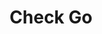 ---
title: Check Go
slug: check-go
updated-on: '2024-05-30T13:44:31.749Z'
created-on: '2024-05-30T13:41:46.671Z'
published-on: '2024-05-30T13:54:32.469Z'
f_city-state-2:
- cms/city/alabaster-al.md
- cms/city/albertville-al.md
- cms/city/andalusia-al.md
- cms/city/anniston-al.md
- cms/city/attalla-al.md
- cms/city/auburn-al.md
- cms/city/bessemer-al.md
- cms/city/clanton-al.md
- cms/city/decatur-al.md
- cms/city/dothan-al.md
- cms/city/florence-al.md
- cms/city/guntersville-al.md
- cms/city/huntsville-al.md
- cms/city/leeds-al.md
- cms/city/madison-al.md
- cms/city/mobile-al.md
- cms/city/montgomery-al.md
- cms/city/northport-al.md
- cms/city/oxford-al.md
- cms/city/russellville-al.md
- cms/city/selma-al.md
- cms/city/page-az.md
- cms/city/thatcher-az.md
- cms/city/prescott-az.md
- cms/city/yuma-az.md
- cms/city/kingman-az.md
- cms/city/flagstaff-az.md
- cms/city/vista-az.md
- cms/city/tempe-az.md
- cms/city/peoria-az.md
- cms/city/chandler-az.md
- cms/city/wilmington-de.md
- cms/city/newark-de.md
- cms/city/dover-de.md
- cms/city/smyrna-de.md
- cms/city/charlotte-fl.md
- cms/city/sebastian-fl.md
- cms/city/titusville-fl.md
- cms/city/sarasota-fl.md
- cms/city/lakeland-fl.md
- cms/city/melbourne-fl.md
- cms/city/naples-fl.md
- cms/city/bradenton-fl.md
- cms/city/ocala-fl.md
- cms/city/worth-fl.md
- cms/city/meridian-id.md
- cms/city/boise-id.md
- cms/city/nampa-id.md
- cms/city/pocatello-id.md
- cms/city/harrisburg-il.md
- cms/city/niles-il.md
- cms/city/urbana-il.md
- cms/city/belleville-il.md
- cms/city/berwyn-il.md
- cms/city/schaumburg-il.md
- cms/city/matteson-il.md
- cms/city/danville-il.md
- cms/city/aurora-il.md
- cms/city/moline-il.md
- cms/city/decatur-il.md
- cms/city/dixon-il.md
- cms/city/ottawa-il.md
- cms/city/lombard-il.md
- cms/city/springfield-il.md
- cms/city/peoria-il.md
- cms/city/chicago-il.md
- cms/city/rockford-il.md
- cms/city/bensenville-il.md
- cms/city/skokie-il.md
- cms/city/joliet-il.md
- cms/city/burbank-il.md
- cms/city/champaign-il.md
- cms/city/cicero-il.md
- cms/city/lawrenceburg-in.md
- cms/city/gary-in.md
- cms/city/valparaiso-in.md
- cms/city/greenwood-in.md
- cms/city/columbus-in.md
- cms/city/muncie-in.md
- cms/city/marion-in.md
- cms/city/evansville-in.md
- cms/city/anderson-in.md
- cms/city/lafayette-in.md
- cms/city/bloomington-in.md
- cms/city/sellersburg-in.md
- cms/city/corydon-in.md
- cms/city/munster-in.md
- cms/city/portage-in.md
- cms/city/chicago-in.md
- cms/city/newton-ia.md
- cms/city/waterloo-ia.md
- cms/city/independence-ks.md
- cms/city/newton-ks.md
- cms/city/wichita-ks.md
- cms/city/somerset-ky.md
- cms/city/elizabethtown-ky.md
- cms/city/owensboro-ky.md
- cms/city/covington-ky.md
- cms/city/florence-ky.md
- cms/city/paducah-ky.md
- cms/city/lexington-ky.md
- cms/city/lapeer-mi.md
- cms/city/howell-mi.md
- cms/city/southgate-mi.md
- cms/city/fenton-mi.md
- cms/city/cadillac-mi.md
- cms/city/dearborn-mi.md
- cms/city/belleville-mi.md
- cms/city/midland-mi.md
- cms/city/greenville-mi.md
- cms/city/roseville-mi.md
- cms/city/pontiac-mi.md
- cms/city/gaylord-mi.md
- cms/city/coldwater-mi.md
- cms/city/brighton-mi.md
- cms/city/saginaw-mi.md
- cms/city/muskegon-mi.md
- cms/city/kalamazoo-mi.md
- cms/city/burton-mi.md
- cms/city/flint-mi.md
- cms/city/holland-mi.md
- cms/city/niles-mi.md
- cms/city/taylor-mi.md
- cms/city/monroe-mi.md
- cms/city/lansing-mi.md
- cms/city/jackson-mi.md
- cms/city/westland-mi.md
- cms/city/warren-mi.md
- cms/city/ypsilanti-mi.md
- cms/city/adrian-mi.md
- cms/city/detroit-mi.md
- cms/city/southfield-mi.md
- cms/city/jonesville-mi.md
- cms/city/ionia-mi.md
- cms/city/portage-mi.md
- cms/city/owosso-mi.md
- cms/city/southaven-ms.md
- cms/city/arnold-mo.md
- cms/city/rolla-mo.md
- cms/city/liberty-mo.md
- cms/city/bridgeton-mo.md
- cms/city/fenton-mo.md
- cms/city/lebanon-mo.md
- cms/city/hannibal-mo.md
- cms/city/columbia-mo.md
- cms/city/florissant-mo.md
- cms/city/joplin-mo.md
- cms/city/independence-mo.md
- cms/city/springfield-mo.md
- cms/city/farmington-mo.md
- cms/city/sedalia-mo.md
- cms/city/wentzville-mo.md
- cms/city/reno-nv.md
- cms/city/willoughby-oh.md
- cms/city/reynoldsburg-oh.md
- cms/city/youngstown-oh.md
- cms/city/dayton-oh.md
- cms/city/akron-oh.md
- cms/city/mansfield-oh.md
- cms/city/toledo-oh.md
- cms/city/sapulpa-ok.md
- cms/city/shawnee-ok.md
- cms/city/owasso-ok.md
- cms/city/poteau-ok.md
- cms/city/yukon-ok.md
- cms/city/sallisaw-ok.md
- cms/city/anadarko-ok.md
- cms/city/norman-ok.md
- cms/city/claremore-ok.md
- cms/city/skiatook-ok.md
- cms/city/duncan-ok.md
- cms/city/bartlesville-ok.md
- cms/city/tahlequah-ok.md
- cms/city/ardmore-ok.md
- cms/city/edmond-ok.md
- cms/city/muskogee-ok.md
- cms/city/enid-ok.md
- cms/city/tulsa-ok.md
- cms/city/lawton-ok.md
- cms/city/coweta-ok.md
- cms/city/ada-ok.md
- cms/city/mcalester-ok.md
- cms/city/moore-ok.md
- cms/city/durant-ok.md
- cms/city/stillwater-ok.md
- cms/city/miami-ok.md
- cms/city/reno-ok.md
- cms/city/newport-tn.md
- cms/city/desoto-tx.md
- cms/city/lufkin-tx.md
- cms/city/lumberton-tx.md
- cms/city/jackson-tx.md
- cms/city/baytown-tx.md
- cms/city/jasper-tx.md
- cms/city/galveston-tx.md
- cms/city/gainesville-tx.md
- cms/city/conroe-tx.md
- cms/city/seguin-tx.md
- cms/city/angleton-tx.md
- cms/city/burleson-tx.md
- cms/city/pearland-tx.md
- cms/city/kingsville-tx.md
- cms/city/granbury-tx.md
- cms/city/keller-tx.md
- cms/city/humble-tx.md
- cms/city/beaumont-tx.md
- cms/city/bedford-tx.md
- cms/city/katy-tx.md
- cms/city/uvalde-tx.md
- cms/city/sweetwater-tx.md
- cms/city/palestine-tx.md
- cms/city/mckinney-tx.md
- cms/city/weslaco-tx.md
- cms/city/harlingen-tx.md
- cms/city/edinburg-tx.md
- cms/city/nacogdoches-tx.md
- cms/city/alvin-tx.md
- cms/city/laredo-tx.md
- cms/city/alamo-tx.md
- cms/city/greenville-tx.md
- cms/city/paris-tx.md
- cms/city/marshall-tx.md
- cms/city/georgetown-tx.md
- cms/city/temple-tx.md
- cms/city/victoria-tx.md
- cms/city/abilene-tx.md
- cms/city/mission-tx.md
- cms/city/terrell-tx.md
- cms/city/denton-tx.md
- cms/city/azle-tx.md
- cms/city/stephenville-tx.md
- cms/city/spring-tx.md
- cms/city/corsicana-tx.md
- cms/city/midland-tx.md
- cms/city/brownsville-tx.md
- cms/city/tyler-tx.md
- cms/city/arlington-tx.md
- cms/city/irving-tx.md
- cms/city/alice-tx.md
- cms/city/plainview-tx.md
- cms/city/garland-tx.md
- cms/city/sherman-tx.md
- cms/city/mesquite-tx.md
- cms/city/plano-tx.md
- cms/city/texarkana-tx.md
- cms/city/lewisville-tx.md
- cms/city/mcallen-tx.md
- cms/city/huntsville-tx.md
- cms/city/worth-tx.md
- cms/city/lubbock-tx.md
- cms/city/pasadena-tx.md
- cms/city/frisco-tx.md
- cms/city/amarillo-tx.md
- cms/city/bryan-tx.md
- cms/city/waco-tx.md
- cms/city/longview-tx.md
- cms/city/rockwall-tx.md
- cms/city/athens-tx.md
- cms/city/kerrville-tx.md
- cms/city/pleasanton-tx.md
- cms/city/elgin-tx.md
- cms/city/caney-tx.md
- cms/city/raymondville-tx.md
- cms/city/lancaster-tx.md
- cms/city/tooele-ut.md
- cms/city/draper-ut.md
- cms/city/roy-ut.md
- cms/city/bountiful-ut.md
- cms/city/provo-ut.md
- cms/city/logan-ut.md
- cms/city/sandy-ut.md
- cms/city/magna-ut.md
- cms/city/vernal-ut.md
- cms/city/marinette-wi.md
- cms/city/sheboygan-wi.md
- cms/city/waukesha-wi.md
- cms/city/superior-wi.md
- cms/city/janesville-wi.md
- cms/city/onalaska-wi.md
- cms/city/kenosha-wi.md
- cms/city/watertown-wi.md
- cms/city/bend-wi.md
- cms/city/oshkosh-wi.md
- cms/city/wausau-wi.md
- cms/city/beloit-wi.md
- cms/city/appleton-wi.md
- cms/city/madison-wi.md
- cms/city/shawano-wi.md
- cms/city/manitowoc-wi.md
- cms/city/racine-wi.md
- cms/city/menomonie-wi.md
- cms/city/portage-wi.md
- cms/city/hudson-wi.md
- cms/city/franklin-wi.md
- cms/city/marshfield-wi.md
- cms/city/delavan-wi.md
- cms/city/pell-city-al.md
- cms/city/phenix-city-al.md
- cms/city/warr-acres-ok.md
- cms/city/muscle-shoals-al.md
- cms/city/apache-junction-az.md
- cms/city/bullhead-city-az.md
- cms/city/prescott-valley-az.md
- cms/city/casa-grande-az.md
- cms/city/chino-valley-az.md
- cms/city/new-castle-de.md
- cms/city/fort-myers-fl.md
- cms/city/palm-bay-fl.md
- cms/city/port-richey-fl.md
- cms/city/orange-city-fl.md
- cms/city/cape-coral-fl.md
- cms/city/orange-park-fl.md
- cms/city/palm-beach-fl.md
- cms/city/fort-lauderdale-fl.md
- cms/city/hallandale-beach-fl.md
- cms/city/idaho-falls-id.md
- cms/city/twin-falls-id.md
- cms/city/garden-city-id.md
- cms/city/chicago-heights-il.md
- cms/city/calumet-city-il.md
- cms/city/melrose-park-il.md
- cms/city/glendale-heights-il.md
- cms/city/oak-park-il.md
- cms/city/crystal-lake-il.md
- cms/city/hazel-crest-il.md
- cms/city/michigan-city-in.md
- cms/city/terre-haute-in.md
- cms/city/mason-city-ia.md
- cms/city/fort-dodge-ia.md
- cms/city/des-moines-ia.md
- cms/city/council-bluffs-ia.md
- cms/city/cedar-rapids-ia.md
- cms/city/iowa-city-ia.md
- cms/city/sioux-city-ia.md
- cms/city/overland-park-ks.md
- cms/city/kansas-city-ks.md
- cms/city/junction-city-ks.md
- cms/city/garden-city-ks.md
- cms/city/dodge-city-ks.md
- cms/city/royal-oak-mi.md
- cms/city/port-huron-mi.md
- cms/city/battle-creek-mi.md
- cms/city/benton-harbor-mi.md
- cms/city/lincoln-park-mi.md
- cms/city/garden-city-mi.md
- cms/city/grand-rapids-mi.md
- cms/city/sterling-heights-mi.md
- cms/city/bay-city-mi.md
- cms/city/highland-park-mi.md
- cms/city/traverse-city-mi.md
- cms/city/oak-park-mi.md
- cms/city/cape-girardeau-mo.md
- cms/city/blue-springs-mo.md
- cms/city/jefferson-city-mo.md
- cms/city/kansas-city-mo.md
- cms/city/ponca-city-ok.md
- cms/city/broken-arrow-ok.md
- cms/city/san-benito-tx.md
- cms/city/cedar-park-tx.md
- cms/city/port-arthur-tx.md
- cms/city/copperas-cove-tx.md
- cms/city/san-marcos-tx.md
- cms/city/wichita-falls-tx.md
- cms/city/round-rock-tx.md
- cms/city/corpus-christi-tx.md
- cms/city/san-angelo-tx.md
- cms/city/grand-prairie-tx.md
- cms/city/el-paso-tx.md
- cms/city/eagle-pass-tx.md
- cms/city/red-oak-tx.md
- cms/city/texas-city-tx.md
- cms/city/league-city-tx.md
- cms/city/deer-park-tx.md
- cms/city/la-marque-tx.md
- cms/city/sulphur-springs-tx.md
- cms/city/cedar-city-ut.md
- cms/city/lake-city-ut.md
- cms/city/stevens-point-wi.md
- cms/city/eau-claire-wi.md
- cms/city/wisconsin-rapids-wi.md
- cms/city/green-bay-wi.md
- cms/city/la-crosse-wi.md
- cms/city/chippewa-falls-wi.md
- cms/city/round-lake-beach-il.md
- cms/city/gun-barrel-city-tx.md
- cms/city/north-richland-hills-tx.md
- cms/city/fond-du-lac-wi.md
f_locations:
- cms/payday-loan/check-go-9680.md
- cms/payday-loan/check-go-9681.md
- cms/payday-loan/check-go-9682.md
- cms/payday-loan/check-go-9683.md
- cms/payday-loan/check-go-9684.md
- cms/payday-loan/check-go-9685.md
- cms/payday-loan/check-go-9686.md
- cms/payday-loan/check-go-9687.md
- cms/payday-loan/check-go-9688.md
- cms/payday-loan/check-go-9689.md
- cms/payday-loan/check-go-9690.md
- cms/payday-loan/check-go-9691.md
- cms/payday-loan/check-go-9692.md
- cms/payday-loan/check-go-9693.md
- cms/payday-loan/check-go-9694.md
- cms/payday-loan/check-go-9695.md
- cms/payday-loan/check-go-9696.md
- cms/payday-loan/check-go-9697.md
- cms/payday-loan/check-go-9698.md
- cms/payday-loan/check-go-9699.md
- cms/payday-loan/check-go-9700.md
- cms/payday-loan/check-go-9701.md
- cms/payday-loan/check-go-9702.md
- cms/payday-loan/check-go-9703.md
- cms/payday-loan/check-go-9704.md
- cms/payday-loan/check-go-9705.md
- cms/payday-loan/check-go-9706.md
- cms/payday-loan/check-go-9707.md
- cms/payday-loan/check-go-9708.md
- cms/payday-loan/check-go-9709.md
- cms/payday-loan/check-go-9710.md
- cms/payday-loan/check-go-9711.md
- cms/payday-loan/check-go-9712.md
- cms/payday-loan/check-go-9713.md
- cms/payday-loan/check-go-9714.md
- cms/payday-loan/check-go-9715.md
- cms/payday-loan/check-go-9716.md
- cms/payday-loan/check-go-9717.md
- cms/payday-loan/check-go-9718.md
- cms/payday-loan/check-go-9719.md
- cms/payday-loan/check-go-9720.md
- cms/payday-loan/check-go-9721.md
- cms/payday-loan/check-go-9722.md
- cms/payday-loan/check-go-9723.md
- cms/payday-loan/check-go-9724.md
- cms/payday-loan/check-go-9725.md
- cms/payday-loan/check-go-9726.md
- cms/payday-loan/check-go-9727.md
- cms/payday-loan/check-go-9728.md
- cms/payday-loan/check-go-9729.md
- cms/payday-loan/check-go-9730.md
- cms/payday-loan/check-go-9731.md
- cms/payday-loan/check-go-9732.md
- cms/payday-loan/check-go-9733.md
- cms/payday-loan/check-go-9734.md
- cms/payday-loan/check-go-9735.md
- cms/payday-loan/check-go-9736.md
- cms/payday-loan/check-go-9737.md
- cms/payday-loan/check-go-9738.md
- cms/payday-loan/check-go-9739.md
- cms/payday-loan/check-go-9740.md
- cms/payday-loan/check-go-9741.md
- cms/payday-loan/check-go-9742.md
- cms/payday-loan/check-go-9743.md
- cms/payday-loan/check-go-9744.md
- cms/payday-loan/check-go-9745.md
- cms/payday-loan/check-go-9746.md
- cms/payday-loan/check-go-9747.md
- cms/payday-loan/check-go-9748.md
- cms/payday-loan/check-go-9749.md
- cms/payday-loan/check-go-9750.md
- cms/payday-loan/check-go-9751.md
- cms/payday-loan/check-go-9752.md
- cms/payday-loan/check-go-9753.md
- cms/payday-loan/check-go-9754.md
- cms/payday-loan/check-go-9755.md
- cms/payday-loan/check-go-9756.md
- cms/payday-loan/check-go-9757.md
- cms/payday-loan/check-go-9758.md
- cms/payday-loan/check-go-9759.md
- cms/payday-loan/check-go-9760.md
- cms/payday-loan/check-go-9761.md
- cms/payday-loan/check-go-9762.md
- cms/payday-loan/check-go-9763.md
- cms/payday-loan/check-go-9764.md
- cms/payday-loan/check-go-9765.md
- cms/payday-loan/check-go-9766.md
- cms/payday-loan/check-go-9767.md
- cms/payday-loan/check-go-9768.md
- cms/payday-loan/check-go-9769.md
- cms/payday-loan/check-go-9770.md
- cms/payday-loan/check-go-9771.md
- cms/payday-loan/check-go-9772.md
- cms/payday-loan/check-go-9773.md
- cms/payday-loan/check-go-9774.md
- cms/payday-loan/check-go-9775.md
- cms/payday-loan/check-go-9776.md
- cms/payday-loan/check-go-9777.md
- cms/payday-loan/check-go-9778.md
- cms/payday-loan/check-go-9779.md
- cms/payday-loan/check-go-9780.md
- cms/payday-loan/check-go-9781.md
- cms/payday-loan/check-go-9782.md
- cms/payday-loan/check-go-9783.md
- cms/payday-loan/check-go-9784.md
- cms/payday-loan/check-go-9785.md
- cms/payday-loan/check-go-9786.md
- cms/payday-loan/check-go-9787.md
- cms/payday-loan/check-go-9788.md
- cms/payday-loan/check-go-9789.md
- cms/payday-loan/check-go-9790.md
- cms/payday-loan/check-go-9791.md
- cms/payday-loan/check-go-9792.md
- cms/payday-loan/check-go-9793.md
- cms/payday-loan/check-go-9794.md
- cms/payday-loan/check-go-9795.md
- cms/payday-loan/check-go-9796.md
- cms/payday-loan/check-go-9797.md
- cms/payday-loan/check-go-9798.md
- cms/payday-loan/check-go-9799.md
- cms/payday-loan/check-go-9800.md
- cms/payday-loan/check-go-9801.md
- cms/payday-loan/check-go-9802.md
- cms/payday-loan/check-go-9803.md
- cms/payday-loan/check-go-9804.md
- cms/payday-loan/check-go-9805.md
- cms/payday-loan/check-go-9806.md
- cms/payday-loan/check-go-9807.md
- cms/payday-loan/check-go-9808.md
- cms/payday-loan/check-go-9809.md
- cms/payday-loan/check-go-9810.md
- cms/payday-loan/check-go-9811.md
- cms/payday-loan/check-go-9812.md
- cms/payday-loan/check-go-9813.md
- cms/payday-loan/check-go-9814.md
- cms/payday-loan/check-go-9815.md
- cms/payday-loan/check-go-9816.md
- cms/payday-loan/check-go-9817.md
- cms/payday-loan/check-go-9818.md
- cms/payday-loan/check-go-9819.md
- cms/payday-loan/check-go-9820.md
- cms/payday-loan/check-go-9821.md
- cms/payday-loan/check-go-9822.md
- cms/payday-loan/check-go-9823.md
- cms/payday-loan/check-go-9824.md
- cms/payday-loan/check-go-9825.md
- cms/payday-loan/check-go-9826.md
- cms/payday-loan/check-go-9827.md
- cms/payday-loan/check-go-9828.md
- cms/payday-loan/check-go-9829.md
- cms/payday-loan/check-go-9830.md
- cms/payday-loan/check-go-9831.md
- cms/payday-loan/check-go-9832.md
- cms/payday-loan/check-go-9833.md
- cms/payday-loan/check-go-9834.md
- cms/payday-loan/check-go-9835.md
- cms/payday-loan/check-go-9836.md
- cms/payday-loan/check-go-9837.md
- cms/payday-loan/check-go-9838.md
- cms/payday-loan/check-go-9839.md
- cms/payday-loan/check-go-9840.md
- cms/payday-loan/check-go-9841.md
- cms/payday-loan/check-go-9842.md
- cms/payday-loan/check-go-9843.md
- cms/payday-loan/check-go-9844.md
- cms/payday-loan/check-go-9845.md
- cms/payday-loan/check-go-9846.md
- cms/payday-loan/check-go-9847.md
- cms/payday-loan/check-go-9848.md
- cms/payday-loan/check-go-9849.md
- cms/payday-loan/check-go-9850.md
- cms/payday-loan/check-go-9851.md
- cms/payday-loan/check-go-9852.md
- cms/payday-loan/check-go-9853.md
- cms/payday-loan/check-go-9854.md
- cms/payday-loan/check-go-9855.md
- cms/payday-loan/check-go-9856.md
- cms/payday-loan/check-go-9857.md
- cms/payday-loan/check-go-9858.md
- cms/payday-loan/check-go-9859.md
- cms/payday-loan/check-go-9860.md
- cms/payday-loan/check-go-9861.md
- cms/payday-loan/check-go-9862.md
- cms/payday-loan/check-go-9863.md
- cms/payday-loan/check-go-9864.md
- cms/payday-loan/check-go-9865.md
- cms/payday-loan/check-go-9866.md
- cms/payday-loan/check-go-9867.md
- cms/payday-loan/check-go-9868.md
- cms/payday-loan/check-go-9869.md
- cms/payday-loan/check-go-9870.md
- cms/payday-loan/check-go-9871.md
- cms/payday-loan/check-go-9872.md
- cms/payday-loan/check-go-9873.md
- cms/payday-loan/check-go-9874.md
- cms/payday-loan/check-go-9875.md
- cms/payday-loan/check-go-9876.md
- cms/payday-loan/check-go-9877.md
- cms/payday-loan/check-go-9878.md
- cms/payday-loan/check-go-9879.md
- cms/payday-loan/check-go-9880.md
- cms/payday-loan/check-go-9881.md
- cms/payday-loan/check-go-9882.md
- cms/payday-loan/check-go-9883.md
- cms/payday-loan/check-go-9884.md
- cms/payday-loan/check-go-9885.md
- cms/payday-loan/check-go-9886.md
- cms/payday-loan/check-go-9887.md
- cms/payday-loan/check-go-9888.md
- cms/payday-loan/check-go-9889.md
- cms/payday-loan/check-go-9890.md
- cms/payday-loan/check-go-9891.md
- cms/payday-loan/check-go-9892.md
- cms/payday-loan/check-go-9893.md
- cms/payday-loan/check-go-9894.md
- cms/payday-loan/check-go-9895.md
- cms/payday-loan/check-go-9896.md
- cms/payday-loan/check-go-9897.md
- cms/payday-loan/check-go-9898.md
- cms/payday-loan/check-go-9899.md
- cms/payday-loan/check-go-9900.md
- cms/payday-loan/check-go-9901.md
- cms/payday-loan/check-go-9902.md
- cms/payday-loan/check-go-9903.md
- cms/payday-loan/check-go-9904.md
- cms/payday-loan/check-go-9905.md
- cms/payday-loan/check-go-9906.md
- cms/payday-loan/check-go-9907.md
- cms/payday-loan/check-go-9908.md
- cms/payday-loan/check-go-9909.md
- cms/payday-loan/check-go-9910.md
- cms/payday-loan/check-go-9911.md
- cms/payday-loan/check-go-9912.md
- cms/payday-loan/check-go-9913.md
- cms/payday-loan/check-go-9914.md
- cms/payday-loan/check-go-9915.md
- cms/payday-loan/check-go-9916.md
- cms/payday-loan/check-go-9917.md
- cms/payday-loan/check-go-9918.md
- cms/payday-loan/check-go-9919.md
- cms/payday-loan/check-go-9920.md
- cms/payday-loan/check-go-9921.md
- cms/payday-loan/check-go-9922.md
- cms/payday-loan/check-go-9923.md
- cms/payday-loan/check-go-9924.md
- cms/payday-loan/check-go-9925.md
- cms/payday-loan/check-go-9926.md
- cms/payday-loan/check-go-9927.md
- cms/payday-loan/check-go-9928.md
- cms/payday-loan/check-go-9929.md
- cms/payday-loan/check-go-9930.md
- cms/payday-loan/check-go-9931.md
- cms/payday-loan/check-go-9932.md
- cms/payday-loan/check-go-9933.md
- cms/payday-loan/check-go-9934.md
- cms/payday-loan/check-go-9935.md
- cms/payday-loan/check-go-9936.md
- cms/payday-loan/check-go-9937.md
- cms/payday-loan/check-go-9938.md
- cms/payday-loan/check-go-9939.md
- cms/payday-loan/check-go-9940.md
- cms/payday-loan/check-go-9941.md
- cms/payday-loan/check-go-9942.md
- cms/payday-loan/check-go-9943.md
- cms/payday-loan/check-go-9944.md
- cms/payday-loan/check-go-9945.md
- cms/payday-loan/check-go-9946.md
- cms/payday-loan/check-go-9947.md
- cms/payday-loan/check-go-9948.md
- cms/payday-loan/check-go-9949.md
- cms/payday-loan/check-go-9950.md
- cms/payday-loan/check-go-9951.md
- cms/payday-loan/check-go-9952.md
- cms/payday-loan/check-go-9953.md
- cms/payday-loan/check-go-9954.md
- cms/payday-loan/check-go-9955.md
- cms/payday-loan/check-go-9956.md
- cms/payday-loan/check-go-9957.md
- cms/payday-loan/check-go-9958.md
- cms/payday-loan/check-go-9959.md
- cms/payday-loan/check-go-9960.md
- cms/payday-loan/check-go-9961.md
- cms/payday-loan/check-go-9962.md
- cms/payday-loan/check-go-9963.md
- cms/payday-loan/check-go-9964.md
- cms/payday-loan/check-go-9965.md
- cms/payday-loan/check-go-9966.md
- cms/payday-loan/check-go-9967.md
- cms/payday-loan/check-go-9968.md
- cms/payday-loan/check-go-9969.md
- cms/payday-loan/check-go-9970.md
- cms/payday-loan/check-go-9971.md
- cms/payday-loan/check-go-9972.md
- cms/payday-loan/check-go-9973.md
- cms/payday-loan/check-go-9974.md
- cms/payday-loan/check-go-9975.md
- cms/payday-loan/check-go-9976.md
- cms/payday-loan/check-go-9977.md
- cms/payday-loan/check-go-9978.md
- cms/payday-loan/check-go-9979.md
- cms/payday-loan/check-go-9980.md
- cms/payday-loan/check-go-9981.md
- cms/payday-loan/check-go-9982.md
- cms/payday-loan/check-go-9983.md
- cms/payday-loan/check-go-9984.md
- cms/payday-loan/check-go-9985.md
- cms/payday-loan/check-go-9986.md
- cms/payday-loan/check-go-9987.md
- cms/payday-loan/check-go-9988.md
- cms/payday-loan/check-go-9989.md
- cms/payday-loan/check-go-9990.md
- cms/payday-loan/check-go-9991.md
- cms/payday-loan/check-go-9992.md
- cms/payday-loan/check-go-9993.md
- cms/payday-loan/check-go-9994.md
- cms/payday-loan/check-go-9995.md
- cms/payday-loan/check-go-9996.md
- cms/payday-loan/check-go-9997.md
- cms/payday-loan/check-go-9998.md
- cms/payday-loan/check-go-9999.md
- cms/payday-loan/check-go-10000.md
- cms/payday-loan/check-go-10001.md
- cms/payday-loan/check-go-10002.md
- cms/payday-loan/check-go-10003.md
- cms/payday-loan/check-go-10004.md
- cms/payday-loan/check-go-10005.md
- cms/payday-loan/check-go-10006.md
- cms/payday-loan/check-go-10007.md
- cms/payday-loan/check-go-10008.md
- cms/payday-loan/check-go-10009.md
- cms/payday-loan/check-go-10010.md
- cms/payday-loan/check-go-10011.md
- cms/payday-loan/check-go-10012.md
- cms/payday-loan/check-go-10013.md
- cms/payday-loan/check-go-10014.md
- cms/payday-loan/check-go-10015.md
- cms/payday-loan/check-go-10016.md
- cms/payday-loan/check-go-10017.md
- cms/payday-loan/check-go-10018.md
- cms/payday-loan/check-go-10019.md
- cms/payday-loan/check-go-10020.md
- cms/payday-loan/check-go-10021.md
- cms/payday-loan/check-go-10022.md
- cms/payday-loan/check-go-10023.md
- cms/payday-loan/check-go-10024.md
- cms/payday-loan/check-go-10025.md
- cms/payday-loan/check-go-10026.md
- cms/payday-loan/check-go-10027.md
- cms/payday-loan/check-go-10028.md
- cms/payday-loan/check-go-10029.md
- cms/payday-loan/check-go-10030.md
- cms/payday-loan/check-go-10031.md
- cms/payday-loan/check-go-10032.md
- cms/payday-loan/check-go-10033.md
- cms/payday-loan/check-go-10034.md
- cms/payday-loan/check-go-10035.md
- cms/payday-loan/check-go-10036.md
- cms/payday-loan/check-go-10037.md
- cms/payday-loan/check-go-10038.md
- cms/payday-loan/check-go-10039.md
- cms/payday-loan/check-go-10040.md
- cms/payday-loan/check-go-10041.md
- cms/payday-loan/check-go-10042.md
- cms/payday-loan/check-go-10043.md
- cms/payday-loan/check-go-10044.md
- cms/payday-loan/check-go-10045.md
- cms/payday-loan/check-go-10046.md
- cms/payday-loan/check-go-10047.md
- cms/payday-loan/check-go-10048.md
- cms/payday-loan/check-go-10049.md
- cms/payday-loan/check-go-10050.md
- cms/payday-loan/check-go-10051.md
- cms/payday-loan/check-go-10052.md
- cms/payday-loan/check-go-10053.md
- cms/payday-loan/check-go-10054.md
- cms/payday-loan/check-go-10055.md
- cms/payday-loan/check-go-10056.md
- cms/payday-loan/check-go-10057.md
- cms/payday-loan/check-go-10058.md
- cms/payday-loan/check-go-10059.md
- cms/payday-loan/check-go-10060.md
- cms/payday-loan/check-go-10061.md
- cms/payday-loan/check-go-10062.md
- cms/payday-loan/check-go-10063.md
- cms/payday-loan/check-go-10064.md
- cms/payday-loan/check-go-10065.md
- cms/payday-loan/check-go-10066.md
- cms/payday-loan/check-go-10067.md
- cms/payday-loan/check-go-10068.md
- cms/payday-loan/check-go-10069.md
- cms/payday-loan/check-go-10070.md
- cms/payday-loan/check-go-10071.md
- cms/payday-loan/check-go-10072.md
- cms/payday-loan/check-go-10073.md
- cms/payday-loan/check-go-10074.md
- cms/payday-loan/check-go-10075.md
- cms/payday-loan/check-go-10076.md
- cms/payday-loan/check-go-10077.md
- cms/payday-loan/check-go-10078.md
- cms/payday-loan/check-go-10079.md
- cms/payday-loan/check-go-10080.md
- cms/payday-loan/check-go-10081.md
- cms/payday-loan/check-go-10082.md
- cms/payday-loan/check-go-10083.md
- cms/payday-loan/check-go-10084.md
- cms/payday-loan/check-go-10085.md
- cms/payday-loan/check-go-10086.md
- cms/payday-loan/check-go-10087.md
- cms/payday-loan/check-go-10088.md
- cms/payday-loan/check-go-10089.md
- cms/payday-loan/check-go-10090.md
- cms/payday-loan/check-go-10091.md
- cms/payday-loan/check-go-10092.md
- cms/payday-loan/check-go-10093.md
- cms/payday-loan/check-go-10094.md
- cms/payday-loan/check-go-10095.md
- cms/payday-loan/check-go-10096.md
- cms/payday-loan/check-go-10097.md
- cms/payday-loan/check-go-10098.md
- cms/payday-loan/check-go-10099.md
- cms/payday-loan/check-go-10100.md
- cms/payday-loan/check-go-10101.md
- cms/payday-loan/check-go-10102.md
- cms/payday-loan/check-go-10103.md
- cms/payday-loan/check-go-10104.md
- cms/payday-loan/check-go-10105.md
- cms/payday-loan/check-go-10106.md
- cms/payday-loan/check-go-10107.md
- cms/payday-loan/check-go-10108.md
- cms/payday-loan/check-go-10109.md
- cms/payday-loan/check-go-10110.md
- cms/payday-loan/check-go-10111.md
- cms/payday-loan/check-go-10112.md
- cms/payday-loan/check-go-10113.md
- cms/payday-loan/check-go-10114.md
- cms/payday-loan/check-go-10115.md
- cms/payday-loan/check-go-10116.md
- cms/payday-loan/check-go-10117.md
- cms/payday-loan/check-go-10118.md
- cms/payday-loan/check-go-10119.md
- cms/payday-loan/check-go-10120.md
- cms/payday-loan/check-go-10121.md
- cms/payday-loan/check-go-10122.md
- cms/payday-loan/check-go-10123.md
- cms/payday-loan/check-go-10124.md
- cms/payday-loan/check-go-10125.md
- cms/payday-loan/check-go-10126.md
- cms/payday-loan/check-go-10127.md
- cms/payday-loan/check-go-10128.md
- cms/payday-loan/check-go-10129.md
- cms/payday-loan/check-go-10130.md
- cms/payday-loan/check-go-10131.md
- cms/payday-loan/check-go-10132.md
- cms/payday-loan/check-go-10133.md
- cms/payday-loan/check-go-10134.md
- cms/payday-loan/check-go-10135.md
- cms/payday-loan/check-go-10136.md
f_states:
- cms/state/alabama.md
- cms/state/arizona.md
- cms/state/delaware.md
- cms/state/florida.md
- cms/state/idaho.md
- cms/state/illinois.md
- cms/state/indiana.md
- cms/state/iowa.md
- cms/state/kansas.md
- cms/state/kentucky.md
- cms/state/michigan.md
- cms/state/mississippi.md
- cms/state/missouri.md
- cms/state/nevada.md
- cms/state/ohio.md
- cms/state/oklahoma.md
- cms/state/tennessee.md
- cms/state/texas.md
- cms/state/utah.md
- cms/state/wisconsin.md
layout: '[company].html'
tags: company
---